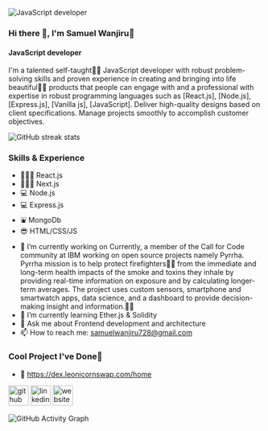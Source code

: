 ![JavaScript developer](https://user-images.githubusercontent.com/30689959/94124336-89785600-fe5d-11ea-8b74-43dbc8384c65.png)
### Hi there 👋,  I'm Samuel Wanjiru🚀
#### JavaScript developer
I'm a talented self-taught👨‍💻 JavaScript developer with robust problem-solving skills and proven experience in creating and bringing into life beautiful🧙‍♀️ products that people can engage with and a professional with expertise in robust programming languages such as [React.js], [Node.js], [Express.js], [Vanilla js], [JavaScript]. Deliver high-quality designs based on client specifications. Manage projects smoothly to accomplish customer objectives.

![GitHub streak stats](https://github-readme-streak-stats.herokuapp.com/?user=Samuel46)  

### Skills & Experience
* 🧑🏿‍💻 React.js
* 🧑🏿‍💻 Next.js
* 💻 Node.js
* 💻 Express.js
* ⛲️ MongoDb
* 😎 HTML/CSS/JS

- 🔭 I’m currently working on Currently, a member of the Call for Code community at IBM working on open source projects namely Pyrrha. Pyrrha mission is to      help protect firefighters👩‍🚒 from the immediate and long-term health impacts of the smoke and toxins they inhale by providing real-time information on      exposure and by calculating longer-term averages. The project uses custom sensors, smartphone and smartwatch apps, data science, and a dashboard to        provide decision-making insight and information.🎉🎉 
- 🌱 I’m currently learning Ether.js & Solidity 
- 💬 Ask me about Frontend development and architecture 
- 📫 How to reach me: samuelwanjiru728@gmail.com 

### Cool Project I've Done🌚
- 🚀 https://dex.leonicornswap.com/home


[<img src='https://cdn.jsdelivr.net/npm/simple-icons@3.0.1/icons/github.svg' alt='github' height='40'>](https://github.com/Samuel46)  [<img src='https://cdn.jsdelivr.net/npm/simple-icons@3.0.1/icons/linkedin.svg' alt='linkedin' height='40'>](https://www.linkedin.com/in/samuel-munyiri/)  [<img src='https://cdn.jsdelivr.net/npm/simple-icons@3.0.1/icons/icloud.svg' alt='website' height='40'>](https://samuel46.github.io/SamuelPortfolio/)  

![GitHub Activity Graph](https://activity-graph.herokuapp.com/graph?username=Samuel46)  



